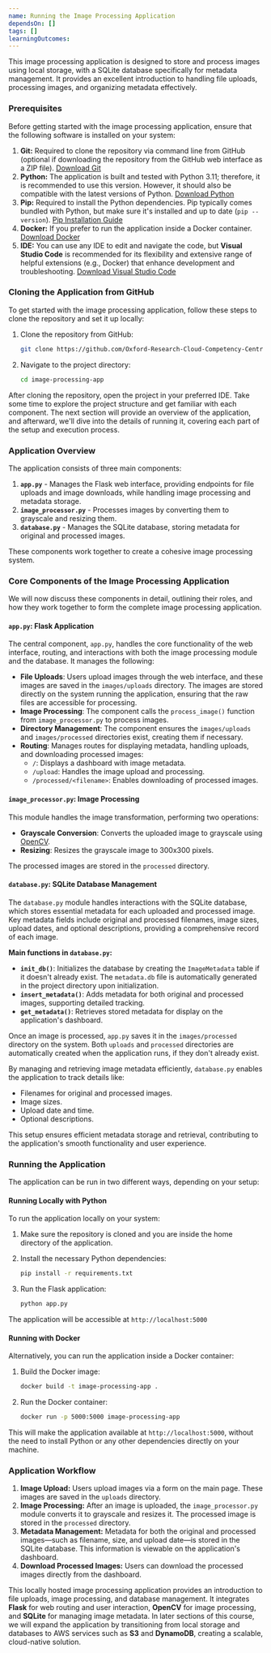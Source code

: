 ```yaml
---
name: Running the Image Processing Application
dependsOn: []
tags: []
learningOutcomes:
---
```


This image processing application is designed to store and process images using local storage, with a SQLite database specifically for metadata management. It provides an excellent introduction to handling file uploads, processing images, and organizing metadata effectively.

### Prerequisites

Before getting started with the image processing application, ensure that the following software is installed on your system:

1. **Git:** Required to clone the repository via command line from GitHub (optional if downloading the repository from the GitHub web interface as a ZIP file). [Download Git](https://git-scm.com/downloads)
1. **Python:** The application is built and tested with Python 3.11; therefore, it is recommended to use this version. However, it should also be compatible with the latest versions of Python. [Download Python](https://www.python.org/downloads/)
1. **Pip:** Required to install the Python dependencies. Pip typically comes bundled with Python, but make sure it's installed and up to date (`pip --version`). [Pip Installation Guide](https://pip.pypa.io/en/stable/installation/)
1. **Docker:** If you prefer to run the application inside a Docker container. [Download Docker](https://www.docker.com/products/docker-desktop/)
1. **IDE:** You can use any IDE to edit and navigate the code, but **Visual Studio Code** is recommended for its flexibility and extensive range of helpful extensions (e.g., Docker) that enhance development and troubleshooting. [Download Visual Studio Code](https://code.visualstudio.com/)

### Cloning the Application from GitHub

To get started with the image processing application, follow these steps to clone the repository and set it up locally:

1. Clone the repository from GitHub:

   ```bash
   git clone https://github.com/Oxford-Research-Cloud-Competency-Centre/image-processing-app.git
   ```

1. Navigate to the project directory:

   ```bash
   cd image-processing-app
   ```

After cloning the repository, open the project in your preferred IDE. Take some time to explore the project structure and get familiar with each component. The next section will provide an overview of the application, and afterward, we'll dive into the details of running it, covering each part of the setup and execution process.

### Application Overview

The application consists of three main components:

1. **`app.py`** - Manages the Flask web interface, providing endpoints for file uploads and image downloads, while handling image processing and metadata storage.
1. **`image_processor.py`** - Processes images by converting them to grayscale and resizing them.
1. **`database.py`** - Manages the SQLite database, storing metadata for original and processed images.

These components work together to create a cohesive image processing system.

### Core Components of the Image Processing Application

We will now discuss these components in detail, outlining their roles, and how they work together to form the complete image processing application.

#### `app.py`: Flask Application

The central component, `app.py`, handles the core functionality of the web interface, routing, and interactions with both the image processing module and the database. It manages the following:

- **File Uploads**: Users upload images through the web interface, and these images are saved in the `images/uploads` directory. The images are stored directly on the system running the application, ensuring that the raw files are accessible for processing.
- **Image Processing**: The component calls the `process_image()` function from `image_processor.py` to process images.
- **Directory Management**: The component ensures the `images/uploads` and `images/processed` directories exist, creating them if necessary.
- **Routing**: Manages routes for displaying metadata, handling uploads, and downloading processed images:
  - `/`: Displays a dashboard with image metadata.
  - `/upload`: Handles the image upload and processing.
  - `/processed/<filename>`: Enables downloading of processed images.

#### `image_processor.py`: Image Processing

This module handles the image transformation, performing two operations:

- **Grayscale Conversion**: Converts the uploaded image to grayscale using [OpenCV](https://opencv.org/).
- **Resizing**: Resizes the grayscale image to 300x300 pixels.

The processed images are stored in the `processed` directory.

#### `database.py`: SQLite Database Management

The `database.py` module handles interactions with the SQLite database, which stores essential metadata for each uploaded and processed image. Key metadata fields include original and processed filenames, image sizes, upload dates, and optional descriptions, providing a comprehensive record of each image.

**Main functions in `database.py`:**

- **`init_db()`**: Initializes the database by creating the `ImageMetadata` table if it doesn't already exist. The `metadata.db` file is automatically generated in the project directory upon initialization.
- **`insert_metadata()`**: Adds metadata for both original and processed images, supporting detailed tracking.
- **`get_metadata()`**: Retrieves stored metadata for display on the application's dashboard.

Once an image is processed, `app.py` saves it in the `images/processed` directory on the system. Both `uploads` and `processed` directories are automatically created when the application runs, if they don't already exist.

By managing and retrieving image metadata efficiently, `database.py` enables the application to track details like:

- Filenames for original and processed images.
- Image sizes.
- Upload date and time.
- Optional descriptions.

This setup ensures efficient metadata storage and retrieval, contributing to the application's smooth functionality and user experience.

### Running the Application

The application can be run in two different ways, depending on your setup:

#### Running Locally with Python

To run the application locally on your system:

1. Make sure the repository is cloned and you are inside the home directory of the application.
1. Install the necessary Python dependencies:

   ```bash
   pip install -r requirements.txt
   ```

1. Run the Flask application:

   ```bash
   python app.py
   ```

The application will be accessible at `http://localhost:5000`

#### Running with Docker

Alternatively, you can run the application inside a Docker container:

1. Build the Docker image:

   ```bash
   docker build -t image-processing-app .
   ```

1. Run the Docker container:

   ```bash
   docker run -p 5000:5000 image-processing-app
   ```

This will make the application available at `http://localhost:5000`, without the need to install Python or any other dependencies directly on your machine.

### Application Workflow

1. **Image Upload:** Users upload images via a form on the main page. These images are saved in the `uploads` directory.
1. **Image Processing:** After an image is uploaded, the `image_processor.py` module converts it to grayscale and resizes it. The processed image is stored in the `processed` directory.
1. **Metadata Management:** Metadata for both the original and processed images—such as filename, size, and upload date—is stored in the SQLite database. This information is viewable on the application's dashboard.
1. **Download Processed Images:** Users can download the processed images directly from the dashboard.

This locally hosted image processing application provides an introduction to file uploads, image processing, and database management.
It integrates **Flask** for web routing and user interaction, **OpenCV** for image processing, and **SQLite** for managing image metadata.
In later sections of this course, we will expand the application by transitioning from local storage and databases to AWS services such as **S3** and **DynamoDB**, creating a scalable, cloud-native solution.
